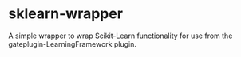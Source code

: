 # sklearn-wrapper

A simple wrapper to wrap Scikit-Learn functionality for use from
the gateplugin-LearningFramework plugin. 
